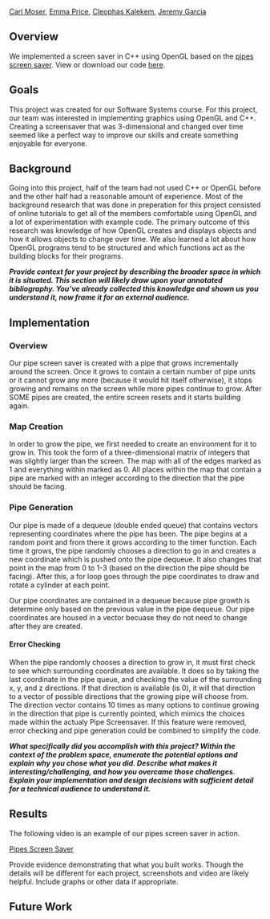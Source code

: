 [Carl Moser](https://github.com/cmoser96), [Emma Price](https://github.com/ejprice54321), [Cleophas Kalekem](https://github.com/kalekem), [Jeremy Garcia](https://github.com/jag-123)


## Overview
We implemented a screen saver in C++ using OpenGL based on the [pipes screen saver](https://www.youtube.com/watch?v=Uzx9ArZ7MUU). View or download our code [here](https://github.com/jag-123/SoftSysAmusedAnemone/Pipe).

## Goals
This project was created for our Software Systems course. For this project, our team was interested in implementing graphics using OpenGL and C++. Creating a screensaver that was 3-dimensional and changed over time seemed like a perfect way to improve our skills and create something enjoyable for everyone. 

## Background
Going into this project, half of the team had not used C++ or OpenGL before and the other half had a reasonable amount of experience. Most of the background research that was done in preperation for this project consisted of online tutorials to get all of the members comfortable using OpenGL and a lot of experimentation with example code. The primary outcome of this research was knowledge of how OpenGL creates and displays objects and how it allows objects to change over time. We also learned a lot about how OpenGL programs tend to be structured and which functions act as the building blocks for their programs.

***Provide context for your project by describing the broader space in which it is situated. This section will likely draw upon your annotated bibliography. You’ve already collected this knowledge and shown us you understand it, now frame it for an external audience.***

## Implementation
### Overview
Our pipe screen saver is created with a pipe that grows incrementally around the screen. Once it grows to contain a certain number of pipe units or it cannot grow any more (because it would hit itself otherwise), it stops growing and remains on the screen while more pipes continue to grow. After SOME pipes are created, the entire screen resets and it starts building again.

### Map Creation
In order to grow the pipe, we first needed to create an environment for it to grow in. This took the form of a three-dimensional matrix of integers that was slightly larger than the screen. The map with all of the edges marked as 1 and everything within marked as 0. All places within the map that contain a pipe are marked with an integer according to the direction that the pipe should be facing.

### Pipe Generation
Our pipe is made of a dequeue (double ended queue) that contains vectors representing coordinates where the pipe has been. The pipe begins at a random point and from there it grows according to the timer function. Each time it grows, the pipe randomly chooses a direction to go in and creates a new coordinate which is pushed onto the pipe dequeue. It also changes that point in the map from 0 to 1-3 (based on the direction the pipe should be facing). After this, a for loop goes through the pipe coordinates to draw and rotate a cylinder at each point.

Our pipe coordinates are contained in a dequeue because pipe growth is determine only based on the previous value in the pipe dequeue. Our pipe coordinates are housed in a vector becuase they do not need to change after they are created.

#### Error Checking
When the pipe randomly chooses a direction to grow in, it must first check to see which surrounding coordinates are available. It does so by taking the last coordinate in the pipe queue, and checking the value of the surrounding x, y, and z directions. If that direction is available (is 0), it will that direction to a vector of possible directions that the growing pipe will choose from. The direction vector contains 10 times as many options to continue growing in the direction that pipe is currently pointed, which mimics the choices made within the actualy Pipe Screensaver. If this feature were removed, error checking and pipe generation could be combined to simplify the code.

***What specifically did you accomplish with this project? Within the context of the problem space, enumerate the potential options and explain why you chose what you did. Describe what makes it interesting/challenging, and how you overcame those challenges. Explain your implementation and design decisions with sufficient detail for a technical audience to understand it.***

## Results
The following video is an example of our pipes screen saver in action.

[Pipes Screen Saver](https://github.com/jag-123/SoftSysAmusedAnemone/)

Provide evidence demonstrating that what you built works. Though the details will be different for each project, screenshots and video are likely helpful. Include graphs or other data if appropriate.

## Future Work

